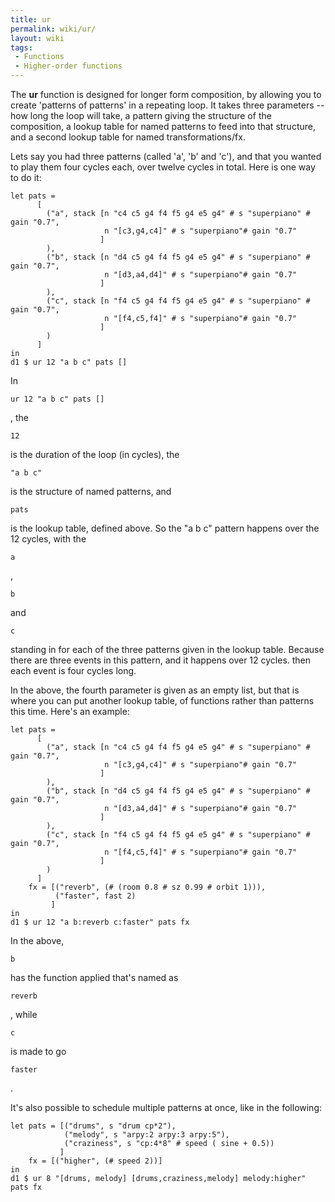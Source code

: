```yaml
---
title: ur
permalink: wiki/ur/
layout: wiki
tags:
 - Functions
 - Higher-order functions
---
```


The **ur** function is designed for longer form composition, by allowing
you to create 'patterns of patterns' in a repeating loop. It takes three
parameters -- how long the loop will take, a pattern giving the
structure of the composition, a lookup table for named patterns to feed
into that structure, and a second lookup table for named
transformations/fx.

Lets say you had three patterns (called 'a', 'b' and 'c'), and that you
wanted to play them four cycles each, over twelve cycles in total. Here
is one way to do it:

    let pats =
          [
            ("a", stack [n "c4 c5 g4 f4 f5 g4 e5 g4" # s "superpiano" # gain "0.7",
                         n "[c3,g4,c4]" # s "superpiano"# gain "0.7"
                        ]
            ),
            ("b", stack [n "d4 c5 g4 f4 f5 g4 e5 g4" # s "superpiano" # gain "0.7",
                         n "[d3,a4,d4]" # s "superpiano"# gain "0.7"
                        ]
            ),
            ("c", stack [n "f4 c5 g4 f4 f5 g4 e5 g4" # s "superpiano" # gain "0.7",
                         n "[f4,c5,f4]" # s "superpiano"# gain "0.7"
                        ]
            )
          ]
    in
    d1 $ ur 12 "a b c" pats []

In

    ur 12 "a b c" pats []

, the

    12

is the duration of the loop (in cycles), the

    "a b c"

is the structure of named patterns, and

    pats

is the lookup table, defined above. So the "a b c" pattern happens over
the 12 cycles, with the

    a

,

    b

and

    c

standing in for each of the three patterns given in the lookup table.
Because there are three events in this pattern, and it happens over 12
cycles. then each event is four cycles long.

In the above, the fourth parameter is given as an empty list, but that
is where you can put another lookup table, of functions rather than
patterns this time. Here's an example:

    let pats =
          [
            ("a", stack [n "c4 c5 g4 f4 f5 g4 e5 g4" # s "superpiano" # gain "0.7",
                         n "[c3,g4,c4]" # s "superpiano"# gain "0.7"
                        ]
            ),
            ("b", stack [n "d4 c5 g4 f4 f5 g4 e5 g4" # s "superpiano" # gain "0.7",
                         n "[d3,a4,d4]" # s "superpiano"# gain "0.7"
                        ]
            ),
            ("c", stack [n "f4 c5 g4 f4 f5 g4 e5 g4" # s "superpiano" # gain "0.7",
                         n "[f4,c5,f4]" # s "superpiano"# gain "0.7"
                        ]
            )
          ]
        fx = [("reverb", (# (room 0.8 # sz 0.99 # orbit 1))),
              ("faster", fast 2)
             ]
    in
    d1 $ ur 12 "a b:reverb c:faster" pats fx

In the above,

    b

has the function applied that's named as

    reverb

, while

    c

is made to go

    faster

.

It's also possible to schedule multiple patterns at once, like in the
following:

    let pats = [("drums", s "drum cp*2"),
                ("melody", s "arpy:2 arpy:3 arpy:5"),
                ("craziness", s "cp:4*8" # speed ( sine + 0.5))
               ]
        fx = [("higher", (# speed 2))]
    in
    d1 $ ur 8 "[drums, melody] [drums,craziness,melody] melody:higher" pats fx
